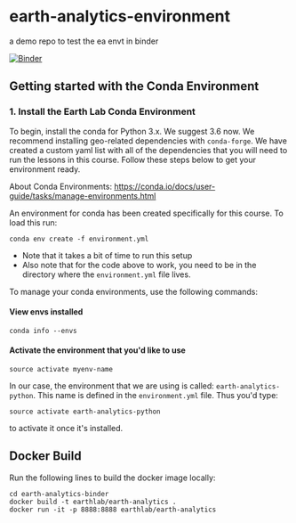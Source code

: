 # earth-analytics-environment
a demo repo to test the ea envt in binder

[![Binder](https://mybinder.org/badge.svg)](https://mybinder.org/v2/gh/earthlab/earth-analytics-binder/master)

## Getting started with the Conda Environment

### 1. Install the Earth Lab Conda Environment

To begin, install the conda for Python 3.x. We suggest 3.6 now. 
We recommend installing geo-related dependencies with `conda-forge`. We 
have created a custom yaml list with all of the dependencies that you will
need to run the lessons in this course. Follow
these steps below to get your environment ready.

About Conda Environments: https://conda.io/docs/user-guide/tasks/manage-environments.html

An environment for conda has been created specifically for this course. To load this run:

`conda env create -f environment.yml`

* Note that it takes a bit of time to run this setup
* Also note that for the code above to work, you need to be in the directory where the `environment.yml` file lives. 

To manage your conda environments, use the following commands: 

#### View envs installed
`conda info --envs`

#### Activate the environment that you'd like to use

`source activate myenv-name`

In our case, the environment that we are using is called: `earth-analytics-python`. This name is 
defined in the `environment.yml` file. Thus you'd type:

`source activate earth-analytics-python`

to activate it once it's installed.

## Docker Build

Run the following lines to build the docker image locally:
```
cd earth-analytics-binder
docker build -t earthlab/earth-analytics .
docker run -it -p 8888:8888 earthlab/earth-analytics

```

